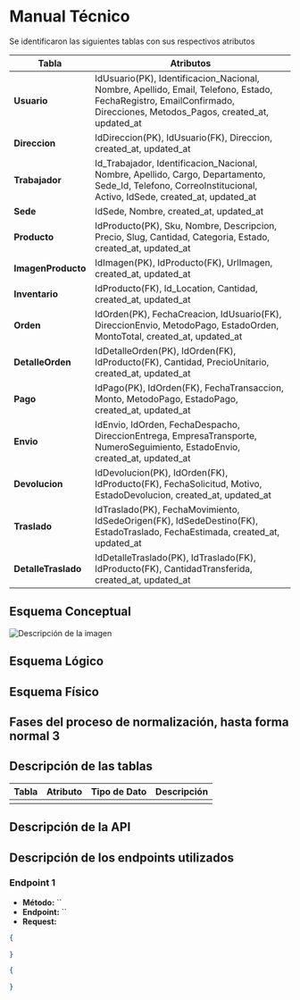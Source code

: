 # Manual Técnico

Se identificaron las siguientes tablas con sus respectivos atributos

| **Tabla**           | **Atributos**                                                                                       |
|---------------------|-----------------------------------------------------------------------------------------------------|
| **Usuario**         | IdUsuario(PK), Identificacion_Nacional, Nombre, Apellido, Email, Telefono, Estado, FechaRegistro, EmailConfirmado, Direcciones, Metodos_Pagos, created_at, updated_at |
| **Direccion**       | IdDireccion(PK), IdUsuario(FK), Direccion, created_at, updated_at                                   |
| **Trabajador**      | Id_Trabajador, Identificacion_Nacional, Nombre, Apellido, Cargo, Departamento, Sede_Id, Telefono, CorreoInstitucional, Activo, IdSede, created_at, updated_at |
| **Sede**            | IdSede, Nombre, created_at, updated_at                                                             |
| **Producto**        | IdProducto(PK), Sku, Nombre, Descripcion, Precio, Slug, Cantidad, Categoria, Estado, created_at, updated_at |
| **ImagenProducto**  | IdImagen(PK), IdProducto(FK), UrlImagen, created_at, updated_at                                    |
| **Inventario**      | IdProducto(FK), Id_Location, Cantidad, created_at, updated_at                                      |
| **Orden**           | IdOrden(PK), FechaCreacion, IdUsuario(FK), DireccionEnvio, MetodoPago, EstadoOrden, MontoTotal, created_at, updated_at |
| **DetalleOrden**    | IdDetalleOrden(PK), IdOrden(FK), IdProducto(FK), Cantidad, PrecioUnitario, created_at, updated_at  |
| **Pago**            | IdPago(PK), IdOrden(FK), FechaTransaccion, Monto, MetodoPago, EstadoPago, created_at, updated_at   |
| **Envio**           | IdEnvio, IdOrden, FechaDespacho, DireccionEntrega, EmpresaTransporte, NumeroSeguimiento, EstadoEnvio, created_at, updated_at |
| **Devolucion**      | IdDevolucion(PK), IdOrden(FK), IdProducto(FK), FechaSolicitud, Motivo, EstadoDevolucion, created_at, updated_at |
| **Traslado**        | IdTraslado(PK), FechaMovimiento, IdSedeOrigen(FK), IdSedeDestino(FK), EstadoTraslado, FechaEstimada, created_at, updated_at |
| **DetalleTraslado** | IdDetalleTraslado(PK), IdTraslado(FK), IdProducto(FK), CantidadTransferida, created_at, updated_at |

## Esquema Conceptual
![Descripción de la imagen](https://ibb.co/qMRXFPzg)


## Esquema Lógico


## Esquema Físico


## Fases del proceso de normalización, hasta forma normal 3


## Descripción de las tablas

| Tabla  | Atributo  | Tipo de Dato  | Descripción  |
|--------|----------|--------------|--------------|
|        |          |              |              |

## Descripción de la API



## Descripción de los endpoints utilizados

### Endpoint 1
- **Método:** ``
- **Endpoint:** ``
- **Request:**
```json
{
    
}

{
    
}
